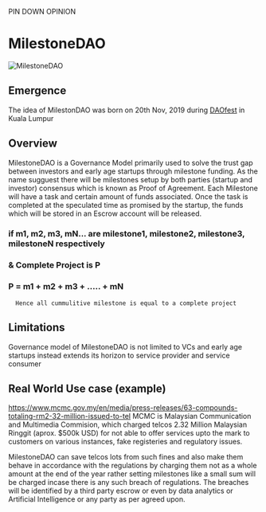 PIN DOWN OPINION

# MilestoneDAO

![MilestoneDAO](https://i.postimg.cc/cLXszRr3/startup-funding-2-960x540.jpg)

## Emergence
The idea of MilestonDAO was born on 20th Nov, 2019 during [DAOfest](https://www.daofest.io/) in Kuala Lumpur

## Overview
MilestoneDAO is a Governance Model primarily used to solve the trust gap between investors and early age startups through milestone funding.
As the name sugguest there will be milestones setup by both parties (startup and investor) consensus which is known as Proof of Agreement.
Each Milestone will have a task and certain amount of funds associated. Once the task is completed at the speculated time as promised by the startup, the funds which will be stored in an Escrow account will be released.
### if m1, m2, m3, mN... are milestone1, milestone2, milestone3, milestoneN respectively
### & Complete Project is P
### P = m1 + m2 + m3 + ..... + mN
      Hence all cummulitive milestone is equal to a complete project

## Limitations
Governance model of MilestoneDAO is not limited to VCs and early age startups instead extends its horizon to service provider and service consumer

## Real World Use case (example)
https://www.mcmc.gov.my/en/media/press-releases/63-compounds-totaling-rm2-32-million-issued-to-tel
MCMC is Malaysian Communication and Multimedia Commision, which charged telcos 2.32 Million Malaysian Ringgit (aprox. $500k USD) for not able to offer services upto the mark to customers on various instances, fake registeries and regulatory issues.

MilestoneDAO can save telcos lots from such fines and also make them behave in accordance with the regulations by charging them not as a whole amount at the end of the year rather setting milestones like a small sum will be charged incase there is any such breach of regulations.
The breaches will be identified by a third party escrow or even by data analytics or Artificial Intelligence or any party as per agreed upon.

